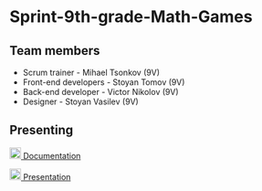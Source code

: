 # Sprint-9th-grade-Math-Games

## Team members
<ul>
  <li>Scrum trainer - Mihael Tsonkov (9V)</li>
  <li>Front-end developers - Stoyan Tomov (9V)</li>
  <li>Back-end developer - Victor Nikolov (9V)</li>
  <li>Designer - Stoyan Vasilev (9V)</li>
</ul>

## Presenting 
<a href="https://view.officeapps.live.com/op/view.aspx?src=https%3A%2F%2Fraw.githubusercontent.com%2Fcodingburgas%2Fsprint-math-games-9th-grade-quizmasters%2Frefs%2Fheads%2Fmain%2FPresenting%2FDocumentation%2520Quiz%2520Masters.docx&wdOrigin=BROWSELINK" target="_blank"> <img src="https://img.icons8.com/fluency/48/000000/microsoft-word-2019.png" alt="Word icon" width=20px /> Documentation </a>

<a href="https://view.officeapps.live.com/op/view.aspx?src=https%3A%2F%2Fraw.githubusercontent.com%2Fcodingburgas%2Fsprint-math-games-9th-grade-quizmasters%2Frefs%2Fheads%2Fmain%2FPresenting%2Fquiz%2520masters.pptx&wdOrigin=BROWSELINK" target="_blank">
<img src="https://img.icons8.com/fluency/48/000000/microsoft-powerpoint-2019.png" alt="PowerPoint icon" width=20px /> Presentation </a>
